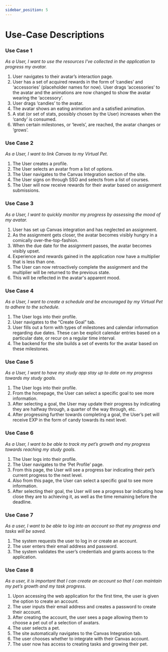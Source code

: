 ```yaml
---
sidebar_position: 5
---
```


# Use-Case Descriptions

### Use Case 1

<i> As a User, I want to use the resources I've collected in the application to progress my avatar. </i>

1. User navigates to their avatar’s interaction page.
2. User has a set of acquired rewards in the form of ‘candies’ and ‘accessories’ (placeholder names for now).
User drags ‘accessories’ to the avatar and the animations are now changed to show the avatar wearing the ‘accessory’.
2. User drags ‘candies’ to the avatar.
3. The avatar shows an eating animation and a satisfied animation.
4. A stat (or set of stats, possibly chosen by the User) increases when the ‘candy’ is consumed.
5. When certain milestones, or ‘levels’, are reached, the avatar changes or ‘grows’.

### Use Case 2

<i> As a User, I want to link Canvas to my Virtual Pet.</i> 

1. The User creates a profile.
2. The User selects an avatar from a list of options.
3. The User navigates to the Canvas Integration section of the site.
4. The User signs on through SSO and selects from a list of courses.
5. The User will now receive rewards for their avatar based on assignment submissions.

### Use Case 3

<i>As a User, I want to quickly monitor my progress by assessing the mood of my avatar.</i>

1. User has set up Canvas integration and has neglected an assignment.
2. As the assignment gets closer, the avatar becomes visibly hungry in a comically over-the-top-fashion.
3. When the due date for the assignment passes, the avatar becomes visibly upset.
4. Experience and rewards gained in the application now have a multiplier that is less than one.
5. The User can now retroactively complete the assignment and the multiplier will be returned to the previous state.
6. This will be reflected in the avatar's apparent mood. 

### Use Case 4

<i> As a User, I want to create a schedule and be encouraged by my Virtual Pet to adhere to the schedule.</i>

1. The User logs into their profile.
2. User navigates to the “Create Goal” tab.
3. User fills out a form with types of milestones and calendar information regarding due dates. These can be explicit calendar entries based on a particular date, or recur on a regular time interval.
4. The backend for the site builds a set of events for the avatar based on these milestones.

### Use Case 5

<i>As a User, I want to have my study app stay up to date on my progress towards my study goals.</i>

1. The User logs into their profile.
2. From the homepage, the User can select a specific goal to see more information.
3. After selecting a goal, the User may update their progress by indicating they are halfway through, a quarter of the way through, etc.
4. After progressing further towards completing a goal, the User’s pet will receive EXP in the form of candy towards its next level.

### Use Case 6

<i> As a User, I want to be able to track my pet’s growth and my progress towards reaching my study goals.</i>

1. The User logs into their profile.
2. The User navigates to the ‘Pet Profile’ page.
3. From this page, the User will see a progress bar indicating their pet’s current progress to the next level.
4. Also from this page, the User can select a specific goal to see more information.
5. After selecting their goal, the User will see a progress bar indicating how close they are to achieving it, as well as the time remaining before the deadline.

### Use Case 7

<i> As a user, I want to be able to log into an account so that my progress and tasks will be saved.</i>

1. The system requests the user to log in or create an account.
2. The user enters their email address and password.
3. The system validates the user’s credentials and grants access to the application.

### Use Case 8

<i> As a user, it is important that I can create an account so that I can maintain my pet’s growth and my task progress.</i>

1.  Upon accessing the web application for the first time, the user is given the option to create 
     an account.
2.  The user inputs their email address and creates a password to create their account.
3. After creating the account, the user sees a page allowing them to choose a pet out of a 
     selection of avatars.
4. The user selects a pet.
5. The site automatically navigates to the Canvas Integration tab.
6. The user chooses whether to integrate with their Canvas account.
7. The user now has access to creating tasks and growing their pet.

